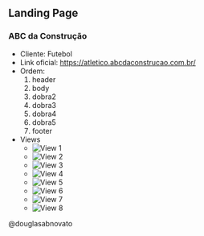 ## Landing Page 

### ABC da Construção

- Cliente: Futebol
- Link oficial: https://atletico.abcdaconstrucao.com.br/
- Ordem:
    1. header
    2. body
    3. dobra2 
    4. dobra3 
    5. dobra4 
    6. dobra5 
    7. footer  
- Views
    - ![View 1](./github/view-1.jpg)
    - ![View 2](./github/view-2.jpg)
    - ![View 3](./github/view-3.jpg)
    - ![View 4](./github/view-4.jpg)
    - ![View 5](./github/view-5.jpg)
    - ![View 6](./github/view-6.jpg)
    - ![View 7](./github/view-7.jpg)
    - ![View 8](./github/view-8.jpg)

@douglasabnovato

